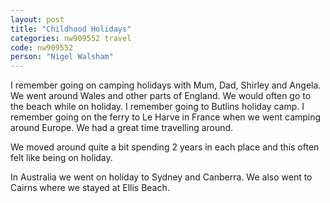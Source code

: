 ```yaml
---
layout: post
title: "Childhood Holidays"
categories: nw909552 travel
code: nw909552
person: "Nigel Walsham"
---
```


I remember going on camping holidays with Mum, Dad, Shirley and Angela. We went around Wales and other parts of England. We would often go to the beach while on holiday. I remember going to Butlins holiday camp. I remember going on the ferry to Le Harve in France when we went camping around Europe. We had a great time travelling around.
 
We moved around quite a bit spending 2 years in each place and this often felt like being on holiday.
 
In Australia we went on holiday to Sydney and Canberra. We also went to Cairns where we stayed at Ellis Beach.
